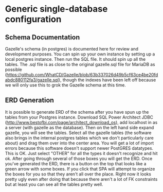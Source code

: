 # Generic single-database configuration

## Schema Documentation

Gazelle's schema (in postgres) is documented here for review and development purposes. You can spin up your own instance by setting up a local postgres instance. Then run the SQL file. It should spin up all the tables. The .sql file is as close to the original gazelle.sql file for MariaDB as possible (https://github.com/WhatCD/Gazelle/blob/63b337026d49b5cf63ce4be20fdabdc880112fa3/gazelle.sql), though the indexes have been left off because we will only use this to grok the Gazelle schema at this time.

## ERD Generation

It is possible to generate ERD of the schema after you have spun up the tables from your Postgres instance. Download SQL Power Architect JDBC (http://www.bestofbi.com/page/architect_download_os), add localhost in as a server (with gazelle as the database). Then on the left hand side expand gazelle, you will see the tables. Select all the gazelle tables (the software also brings in the internal postgres tables which we don't particularly care about) and drag them over into the center area. You will get a lot of import errors because this software doesn't support newer PostGRES datatypes. This is OK. Just select "OTHER" for all the types it doesn't recognize and hit ok. After going through several of those boxes you will get the ERD. Once you've generated the ERD, there is a button on the top that looks like a green arrow with some boxes. If you click that SPA will attempt to organize the boxes for you so that they aren't all over the place. Right now it looks pretty ugly even after doing that because there aren't a lot of FK constraints but at least you can see all the tables pretty well. 

